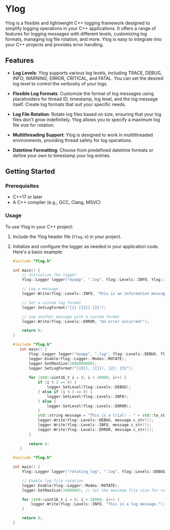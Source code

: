 # Ylog

Ylog is a flexible and lightweight C++ logging framework designed to simplify logging operations in your C++ applications. It offers a range of features for logging messages with different levels, customizing log formats, managing log file rotation, and more. Ylog is easy to integrate into your C++ projects and provides error handling.

## Features

- **Log Levels**: Ylog supports various log levels, including TRACE, DEBUG, INFO, WARNING, ERROR, CRITICAL, and FATAL. You can set the desired log level to control the verbosity of your logs.

- **Flexible Log Formats**: Customize the format of log messages using placeholders for thread ID, timestamp, log level, and the log message itself. Create log formats that suit your specific needs.

- **Log File Rotation**: Rotate log files based on size, ensuring that your log files don't grow indefinitely. Ylog allows you to specify a maximum log file size for rotation.

- **Multithreading Support**: Ylog is designed to work in multithreaded environments, providing thread safety for log operations.

- **Datetime Formatting**: Choose from predefined datetime formats or define your own to timestamp your log entries.

## Getting Started

### Prerequisites

- C++17 or later
- A C++ compiler (e.g., GCC, Clang, MSVC)

### Usage

To use Ylog in your C++ project:

1. Include the Ylog header file (`Ylog.h`) in your project.

2. Initialize and configure the logger as needed in your application code. Here's a basic example:

   ```cpp
   #include "Ylog.h"

   int main() {
       // Initialize the logger
       Ylog::Logger logger("myapp", ".log", Ylog::Levels::INFO, Ylog::DatetimeFormats::Ymd_HMS);

       // Log a message
       logger.Write(Ylog::Levels::INFO, "This is an information message.");

       // Set a custom log format
       logger.SetLogFormat("{1} [{2}] {3}");

       // Log another message with a custom format
       logger.Write(Ylog::Levels::ERROR, "An error occurred!");

       return 0;
   }
   ```
   ```cpp
   #include "Ylog.h"
      int main() {
          Ylog::Logger logger("myapp", ".log", Ylog::Levels::DEBUG, Ylog::DatetimeFormats::Ymd_HMS);
          logger.Enable(Ylog::Logger::Modes::ROTATE);
          logger.SetMaxSize(1000000000);
          logger.SetLogFormat("[{0}], ({1}), {2}: {3}");
      
          for (std::uint16_t i = 0; i < 20000; i++) {
              if (i % 2 == 0) {
                  logger.SetLevel(Ylog::Levels::DEBUG);
              } else if (i % 3 == 0) {
                  logger.SetLevel(Ylog::Levels::INFO);
              } else {
                  logger.SetLevel(Ylog::Levels::ERROR);
              }
              std::string message = "This is a trial! - " + std::to_string(i);
              logger.Write(Ylog::Levels::DEBUG, message.c_str());
              logger.Write(Ylog::Levels::INFO, message.c_str());
              logger.Write(Ylog::Levels::ERROR, message.c_str());
          }
      
          return 0;
      }
   ```
   ```cpp
   #include "Ylog.h"
   
   int main() {
       Ylog::Logger logger("rotating_log", ".log", Ylog::Levels::DEBUG, Ylog::DatetimeFormats::Ymd_HMS);
   
       // Enable log file rotation
       logger.Enable(Ylog::Logger::Modes::ROTATE);
       logger.SetMaxSize(1000000); // Set the maximum file size for rotation
   
       for (std::uint16_t i = 0; i < 10000; i++) {
           logger.Write(Ylog::Levels::INFO, "This is a log message.");
       }
   
       return 0;
   }
   ```

